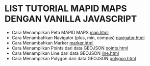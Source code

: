 # LIST TUTORIAL MAPID MAPS DENGAN VANILLA JAVASCRIPT

- Cara Menampilkan Peta MAPID MAPS [map.html](/vanilla-js/map.html) 
- Cara Menambahkan Navigator (plus, min, compas) [navigator.html](/vanilla-js/navigator.html)
- Cara Menambahkan Marker [marker.html](/vanilla-js/marker.html)
- Cara Menampilkan Points dari data GEOJSON [points.html](/vanilla-js/points.html)
- Cara Menampilkan Line dari data GEOJSON [line.html](/vanilla-js/line.html)
- Cara Menampilkan Polygon dari data GEOJSON [polygon.html](/vanilla-js/polygon.html)